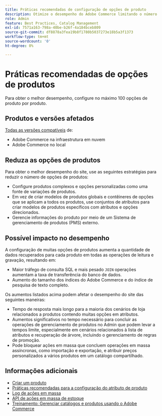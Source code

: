 ```yaml
---
title: Práticas recomendadas de configuração de opções de produto
description: Otimize o desempenho do Adobe Commerce limitando o número de opções de produto.
role: Admin
feature: Best Practices, Catalog Management
exl-id: 7571a163-798a-40be-b26f-4a184bceb809
source-git-commit: df8878a3fea19b8f1780b5037273e18b5a3f1373
workflow-type: tm+mt
source-wordcount: '0'
ht-degree: 0%

---
```


# Práticas recomendadas de opções de produtos

Para obter o melhor desempenho, configure no máximo 100 opções de produto por produto.

## Produtos e versões afetados

[Todas as versões compatíveis](../../../release/versions.md) de:

- Adobe Commerce na infraestrutura em nuvem
- Adobe Commerce no local

## Reduza as opções de produtos

Para obter o melhor desempenho do site, use as seguintes estratégias para reduzir o número de opções de produtos:

- Configure produtos complexos e opções personalizadas como uma fonte de variações de produtos.
- Em vez de criar modelos de produtos globais e contêineres de opções que se aplicam a todos os produtos, use conjuntos de atributos para criar modelos de produtos específicos com atributos e opções direcionados.
- Gerencie informações do produto por meio de um Sistema de gerenciamento de produtos (PMS) externo.

## Possível impacto no desempenho

A configuração de muitas opções de produtos aumenta a quantidade de dados recuperados para cada produto em todas as operações de leitura e gravação, resultando em:

- Maior tráfego de consulta SQL e mais pesado `JOIN` operações aumentam a taxa de transferência do banco de dados.
- Aumento do tamanho dos índices do Adobe Commerce e do índice de pesquisa de texto completo.

Os aumentos listados acima podem afetar o desempenho do site das seguintes maneiras:

- Tempo de resposta mais longo para a maioria dos cenários de loja relacionados a produtos contendo muitas opções em atributos.
- Aumentos significativos no tempo necessário para concluir as operações de gerenciamento de produtos no Admin que podem levar a tempos limite, especialmente em cenários relacionados à lista de atributos e recuperação de árvore, incluindo o gerenciamento de regras de promoção.
- Pode bloquear ações em massa que concluem operações em massa assíncronas, como importação e exportação, e atribuir preços personalizados a vários produtos em um catálogo compartilhado.

## Informações adicionais

- [Criar um produto](https://experienceleague.adobe.com/docs/commerce-admin/catalog/products/product-create.html)
- [Práticas recomendadas para a configuração do atributo de produto](product-attributes-and-options.md)
- [Log de ações em massa](https://docs.magento.com/user-guide/system/action-log-bulk-actions.html)
- [API de ações em massa de estoque](https://developer.adobe.com/commerce/webapi/rest/inventory/bulk-inventory/)
- [Treinamento: Gerenciar catálogos e produtos usando o Adobe Commerce](https://learning.adobe.com/catalog/adobe_commerce/cours000000000098643.html)
